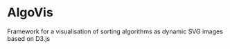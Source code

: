 # AlgoVis

Framework for a visualisation of sorting algorithms as dynamic SVG images based on D3.js
